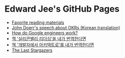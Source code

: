 Edward Jee's GitHub Pages
=========================
* [Favorite reading materials](reading_materials.md)
* [John Doerr's speech about OKRs (Korean translation)](okr_speech_translation.md)
* [How do Google engineers work?](google_engineering.md)
* [책 '실리콘밸리 리더십'을 내가 번역한다면](book_the_art_of_leadership.md)
* [책 '개발자에서 아키텍트로'를 내가 번역한다면](book_design_it.md)
* [The Last Stargazers](last_stargazers.md)
